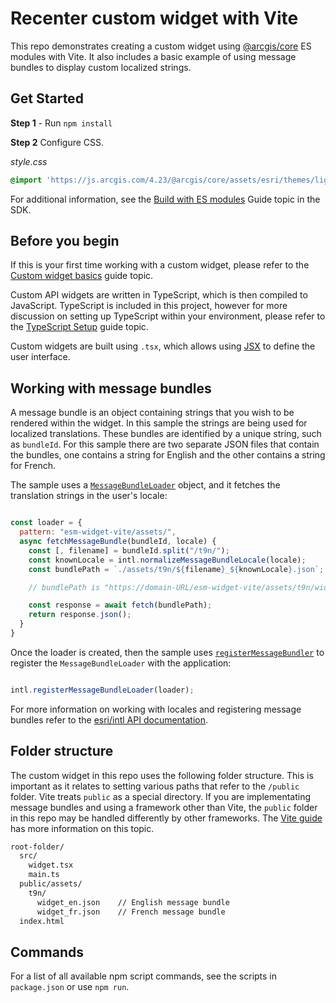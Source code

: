 # Recenter custom widget with Vite

This repo demonstrates creating a custom widget using [@arcgis/core](https://www.npmjs.com/package/@arcgis/core) ES modules with Vite. It also includes a basic example of using message bundles to display custom localized strings. 

## Get Started

**Step 1** - Run `npm install`

**Step 2** Configure CSS. 

*style.css*

```css
@import 'https://js.arcgis.com/4.23/@arcgis/core/assets/esri/themes/light/main.css';
```

For additional information, see the [Build with ES modules](https://developers.arcgis.com/javascript/latest/es-modules/) Guide topic in the SDK.

## Before you begin

If this is your first time working with a custom widget, please refer to the [Custom widget basics](https://developers.arcgis.com/javascript/latest/custom-widget/) guide topic. 

Custom API widgets are written in TypeScript, which is then compiled to JavaScript. TypeScript is included in this project, however for more discussion on setting up TypeScript within your environment, please refer to the [TypeScript Setup](https://developers.arcgis.com/javascript/latest/typescript-setup/) guide topic.

Custom widgets are built using `.tsx`, which allows using [JSX](https://www.typescriptlang.org/docs/handbook/jsx.html) to define the user interface.

## Working with message bundles

A message bundle is an object containing strings that you wish to be rendered within the widget. In this sample the strings are being used for localized translations. These bundles are identified by a unique string, such as `bundleId`. For this sample there are two separate JSON files that contain the bundles, one contains a string for English and the other contains a string for French. 

The sample uses a [`MessageBundleLoader`](https://developers.arcgis.com/javascript/latest/api-reference/esri-intl.html#MessageBundleLoader) object, and it fetches the translation strings in the user's locale:

```js

const loader = {
  pattern: "esm-widget-vite/assets/",
  async fetchMessageBundle(bundleId, locale) {
    const [, filename] = bundleId.split("/t9n/");
    const knownLocale = intl.normalizeMessageBundleLocale(locale);
    const bundlePath = `./assets/t9n/${filename}_${knownLocale}.json`;

    // bundlePath is "https://domain-URL/esm-widget-vite/assets/t9n/widget_<locale>.json"

    const response = await fetch(bundlePath);
    return response.json();
  }
}
```

Once the loader is created, then the sample uses [`registerMessageBundler`](https://developers.arcgis.com/javascript/latest/api-reference/esri-intl.html#registerMessageBundleLoader) to register the `MessageBundleLoader` with the application:

```js

intl.registerMessageBundleLoader(loader);
```

For more information on working with locales and registering message bundles refer to the [esri/intl API documentation](https://developers.arcgis.com/javascript/latest/api-reference/esri-intl.html).

## Folder structure

The custom widget in this repo uses the following folder structure. This is important as it relates to setting various paths that refer to the `/public` folder. Vite treats `public` as a special directory. If you are implementating message bundles and using a framework other than Vite, the `public` folder in this repo may be handled differently by other frameworks. The [Vite guide](https://vitejs.dev/guide/assets.html#the-public-directory) has more information on this topic.

```sh
root-folder/
  src/
    widget.tsx 
    main.ts
  public/assets/
    t9n/
      widget_en.json    // English message bundle
      widget_fr.json    // French message bundle
  index.html
```

## Commands

For a list of all available npm script commands, see the scripts in `package.json` or use `npm run`.